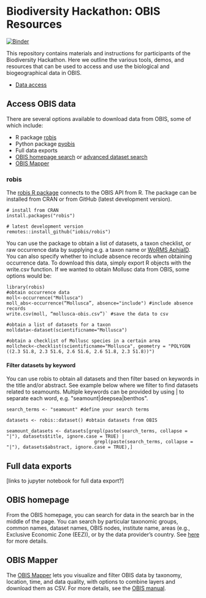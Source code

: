 # Biodiversity Hackathon: OBIS Resources
[![Binder](https://mybinder.org/badge_logo.svg)](https://mybinder.org/v2/gh/iobis/hackathon/HEAD)

This repository contains materials and instructions for participants of the Biodiversity Hackathon.
Here we outline the various tools, demos, and resources that can be used to access and use the biological and biogeographical data in OBIS.

- [Data access](#access-obis-data)


## Access OBIS data

There are several options available to download data from OBIS, some of which include:

- R package [robis](https://github.com/iobis/robis)
- Python package [pyobis](https://github.com/iobis/pyobis)
- Full data exports
- [OBIS homepage search](https://obis.org/) or [advanced dataset search](https://obis.org/datasets)
- [OBIS Mapper](https://mapper.obis.org/)


### robis

The [robis R package](https://github.com/iobis/robis) connects to the OBIS API from R. The package can be installed from CRAN or from GitHub (latest development version). 
```
# install from CRAN
install.packages("robis")

# latest development version
remotes::install_github("iobis/robis")
```
You can use the package to obtain a list of datasets, a taxon checklist, or raw occurrence data by supplying e.g. a taxon name or [WoRMS AphiaID](https://www.marinespecies.org/about.php). You can also specify whether to include absence records when obtaining occurrence data.
To download this data, simply export R objects with the write.csv function. If we wanted to obtain Mollusc data from OBIS, some options would be:

```
library(robis)
#obtain occurrence data
moll<-occurrence("Mollusca")
moll_abs<-occurrence(“Mollusca”, absence="include") #include absence records
write.csv(moll, “mollusca-obis.csv”)` #save the data to csv

#obtain a list of datasets for a taxon
molldata<-dataset(scientificname="Mollusca")

#obtain a checklist of Mollusc species in a certain area
mollcheck<-checklist(scientificname="Mollusca", geometry = "POLYGON ((2.3 51.8, 2.3 51.6, 2.6 51.6, 2.6 51.8, 2.3 51.8))")
```

#### Filter datasets by keyword

You can use robis to obtain all datasets and then filter based on keywords in the title and/or abstract. See example below where we filter to find datasets related to seamounts. Multiple keywords can be provided by using | to separate each word, e.g. "seamount|deepsea|benthos".

```
search_terms <- "seamount" #define your search terms

datasets <- robis::dataset() #obtain datasets from OBIS

seamount_datasets <- datasets[grepl(paste(search_terms, collapse = "|"), datasets$title, ignore.case = TRUE) |
                                grepl(paste(search_terms, collapse = "|"), datasets$abstract, ignore.case = TRUE),]
```

## Full data exports

[links to jupyter notebook for full data export?]

## OBIS homepage

From the OBIS homepage, you can search for data in the search bar in the middle of the page. You can search by particular taxonomic groups, common names, dataset names, OBIS nodes, institute name, areas (e.g., Exclusive Economic Zone (EEZ)), or by the data provider’s country.
See [here](https://manual.obis.org/access.html#obis-homepage-and-dataset-pages) for more details.

## OBIS Mapper

The [OBIS Mapper](https://mapper.obis.org) lets you visualize and filter OBIS data by taxonomy, location, time, and data quality, with options to combine layers and download them as CSV. For more details, see the [OBIS manual](https://manual.obis.org/access.html#mapper).
